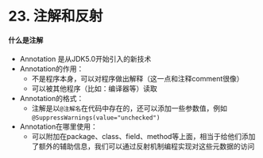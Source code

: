 # 23. 注解和反射

#### 什么是注解

- Annotation 是从JDK5.0开始引入的新技术
- Annotation的作用：
  - 不是程序本身，可以对程序做出解释（这一点和注释comment很像）
  - 可以被其他程序（比如：编译器等）读取
- Annotation的格式：
  - 注解是以`@注解名`在代码中存在的，还可以添加一些参数值，例如`@SuppressWarnings(value="unchecked")`
- Annotation在哪里使用：
  - 可以附加在package、class、field、method等上面，相当于给他们添加了额外的辅助信息，我们可以通过反射机制编程实现对这些元数据的访问

